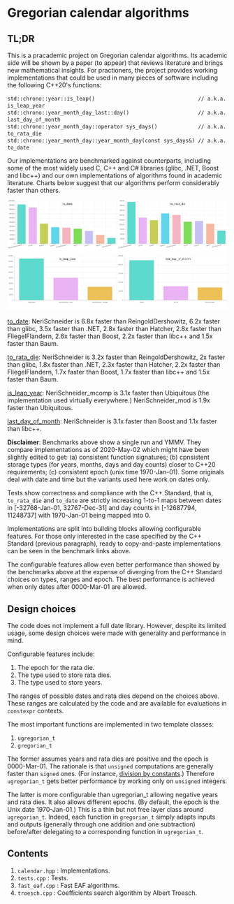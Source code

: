 # Gregorian calendar algorithms

## TL;DR

This is a pracademic project on Gregorian calendar algorithms. Its academic side will be shown by
a paper (to appear) that reviews literature and brings new mathematical insights. For practioners,
the project provides working implementations that could be used in many pieces of software including
the following C++20's functions:

    std::chrono::year::is_leap()                                 // a.k.a. is_leap_year
    std::chrono::year_month_day_last::day()                      // a.k.a. last_day_of_month
    std::chrono::year_month_day::operator sys_days()             // a.k.a. to_rata_die
    std::chrono::year_month_day::year_month_day(const sys_days&) // a.k.a. to_date

Our implementations are benchmarked against counterparts, including some of the most widely used
C, C++ and C# libraries (glibc, .NET, Boost and libc++) and our own implementations of algorithms
found in academic literature. Charts below suggest that our algorithms perform considerably faster
than others.

![Benchmarks](https://github.com/cassioneri/calendar/blob/master/benchmarks/benchmarks.png)

[to_date](https://quick-bench.com/q/rJ-RU0vuIfjCniYaBDtssFbUqSs): NeriSchneider is 6.8x faster than
ReingoldDershowitz, 6.2x faster than glibc, 3.5x faster than .NET, 2.8x faster than Hatcher, 2.8x
faster than FliegelFlandern, 2.6x faster than Boost, 2.2x faster than libc++ and 1.5x faster than
Baum.

[to_rata_die](https://quick-bench.com/q/AFvqK6ncmHE1Ehr1W7bSDsOIUVg): NeriSchneider is 3.2x faster
than ReingoldDershowitz, 2x faster than glibc, 1.8x faster than .NET, 2.3x faster than Hatcher, 2.2x
faster than FliegelFlandern, 1.7x faster than Boost, 1.7x faster than libc++ and 1.5x faster than
Baum.

[is_leap_year](https://quick-bench.com/q/RvIyns6SRK_toLH31jELkLFZqwM): NeriSchneider_mcomp is 3.1x
faster than Ubiquitous (the implementation used virtually everywhere.) NeriSchneider_mod is 1.9x
faster than Ubiquitous.

[last_day_of_month](https://quick-bench.com/q/3JTVUY8rBBMxPgfdzkh30DwUaXI): NeriSchneider is 3.1x
faster than Boost and 1.1x faster than libc++.

**Disclaimer**: Benchmarks above show a single run and YMMV. They compare implementations as of
2020-May-02 which might have been slightly edited to get: (a) consistent function signatures; (b)
cpnsistent storage types (for years, months, days and day counts) closer to C++20 requirements; (c)
consistent epoch (unix time 1970-Jan-01). Some originals deal with date and time but the variants
used here work on dates only.

Tests show correctness and compliance with the C++ Standard, that is, `to_rata_die` and `to_date`
are strictly increasing 1-to-1 maps between dates in [-32768-Jan-01, 32767-Dec-31] and day counts in
[-12687794, 11248737] with 1970-Jan-01 being mapped into 0.

Implementations are split into building blocks allowing configurable features. For those only
interested in the case specified by the C++ Standard (previous paragraph), ready to copy-and-paste
implementations can be seen in the benchmark links above.

The configurable features allow even better performance than showed by the benchmarks above at the
expense of diverging from the C++ Standard choices on types, ranges and epoch. The best performance
is achieved when only dates after 0000-Mar-01 are allowed.

## Design choices

The code does not implement a full date library. However, despite its limited usage, some design
choices were made with generality and performance in mind.

Configurable features include:

1. The epoch for the rata die.
2. The type used to store rata dies.
3. The type used to store years.

The ranges of possible dates and rata dies depend on the choices above. These ranges are calculated
by the code and are available for evaluations in `constexpr` contexts.

The most important functions are implemented in two template classes:

1. `ugregorian_t`
2. `gregorian_t`

The former assumes years and rata dies are positive and the epoch is 0000-Mar-01. The rationale is
that `unsigned` computations are generally faster than `signed` ones. (For instance, [division by
constants](https://godbolt.org/z/4JxB4J).) Therefore `ugregorian_t` gets better performance by
working only on `unsigned` integers.

The latter is more configurable than ugregorian_t allowing negative years and rata dies. It also
allows different epochs. (By default, the epoch is the Unix date 1970-Jan-01.) This is a thin but
not free layer class around `ugregorian_t`. Indeed, each function in `gregorian_t` simply adapts
inputs and outputs (generally through one addition and one subtraction) before/after delegating to a
corresponding function in `ugregorian_t`.

## Contents

1. `calendar.hpp` : Implementations.
2. `tests.cpp`    : Tests.
3. `fast_eaf.cpp` : Fast EAF algorithms.
4. `troesch.cpp`  : Coefficients search algorithm by Albert Troesch.
